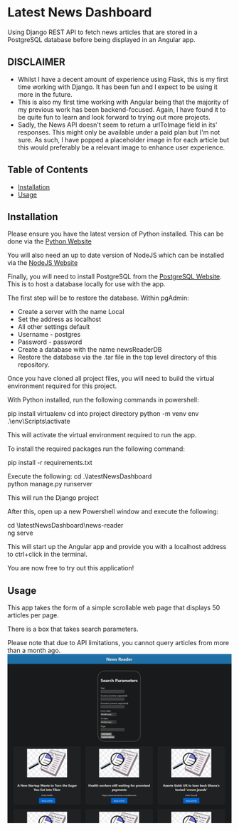 # Latest News Dashboard

Using Django REST API to fetch news articles that are stored in a PostgreSQL database before being displayed in an Angular app.

## DISCLAIMER

* Whilst I have a decent amount of experience using Flask, this is my first time working with Django. It has been fun and I expect to be using it more in the future.
* This is also my first time working with Angular being that the majority of my previous work has been backend-focused. Again, I have found it to be quite fun to learn and look forward to trying out more projects.
* Sadly, the News API doesn't seem to return a urlToImage field in its' responses. This might only be available under a paid plan but I'm not sure. As such, I have popped a placeholder image in for each article but this would preferably be a relevant image to enhance user experience.

## Table of Contents

- [Installation](#installation)
- [Usage](#usage)

## Installation

Please ensure you have the latest version of Python installed. This can be done via the [Python Website](https://www.python.org/downloads/)

You will also need an up to date version of NodeJS which can be installed via the [NodeJS Website](https://nodejs.org/en/download/current)

Finally, you will need to install PostgreSQL from the [PostgreSQL Website](https://www.postgresql.org/download/). This is to host a database locally for use with the app.

The first step will be to restore the database.
Within pgAdmin:
* Create a server with the name Local
* Set the address as localhost
* All other settings default
* Username - postgres
* Password - password
* Create a database with the name newsReaderDB
* Restore the database via the .tar file in the top level directory of this repository.

Once you have cloned all project files, you will need to build the virtual environment required for this project.

With Python installed, run the following commands in powershell:

pip install virtualenv
cd into project directory
python -m venv env
.\env\Scripts\activate

This will activate the virtual environment required to run the app.

To install the required packages run the following command:

pip install -r requirements.txt

Execute the following:
cd .\latestNewsDashboard\
python manage.py runserver

This will run the Django project

After this, open up a new Powershell window and execute the following:

cd \latestNewsDashboard\news-reader\
ng serve

This will start up the Angular app and provide you with a localhost address to ctrl+click in the terminal.

You are now free to try out this application!

## Usage

This app takes the form of a simple scrollable web page that displays 50 articles per page.

There is a box that takes search parameters.

Please note that due to API limitations, you cannot query articles from more than a month ago.
![Example Image](newsreader.png)